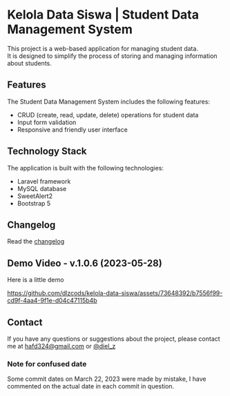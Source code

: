 # Kelola Data Siswa | Student Data Management System
This project is a web-based application for managing student data. 
<br>
It is designed to simplify the process of storing and managing information about students.

## Features
The Student Data Management System includes the following features:

- CRUD (create, read, update, delete) operations for student data
- Input form validation
- Responsive and friendly user interface

## Technology Stack
The application is built with the following technologies:

- Laravel framework
- MySQL database
- SweetAlert2
- Bootstrap 5

## Changelog
Read the [changelog](https://github.com/dlzcods/kelola-data-siswa/blob/main/CHANGELOG.md)

## Demo Video - v.1.0.6 (2023-05-28)
Here is a little demo
<br>

https://github.com/dlzcods/kelola-data-siswa/assets/73648392/b7556f99-cd9f-4aa4-9f1e-d04c47115b4b



## Contact
If you have any questions or suggestions about the project, please contact me at [hafd324@gmail.com](mailto:hafd324d@gmail.com) or [@diel_z](https://www.instagram.com/diel_z/?hl=id)

### Note for confused date
Some commit dates on March 22, 2023 were made by mistake, I have commented on the actual date in each commit in question.
